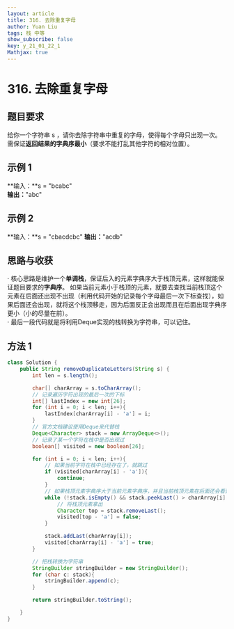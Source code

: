 ```yaml
---
layout: article
title: 316. 去除重复字母
author: Yuan Liu
tags: 栈 中等
show_subscribe: false
key: y_21_01_22_1
Mathjax: true
---
```


# 316. 去除重复字母


## 题目要求

给你一个字符串 s ，请你去除字符串中重复的字母，使得每个字母只出现一次。需保证**返回结果的字典序最小**（要求不能打乱其他字符的相对位置）。 

## 示例 1
**输入：**s = "bcabc"  
**输出：**"abc"  

## 示例 2
**输入：**s = "cbacdcbc"
**输出：**"acdb"  

## 思路与收获  
· 核心思路是维护一个**单调栈**，保证后入的元素字典序大于栈顶元素，这样就能保证题目要求的**字典序**。
如果当前元素小于栈顶的元素，就要去查找当前栈顶这个元素在后面还出现不出现（利用代码开始的记录每个字母最后一次下标查找），如果后面还会出现，就将这个栈顶移走，因为后面反正会出现而且在后面出现字典序更小（小的尽量在前）。  
· 最后一段代码就是将利用Deque实现的栈转换为字符串，可以记住。



## 方法 1

```java
class Solution {
    public String removeDuplicateLetters(String s) {
        int len = s.length();

        char[] charArray = s.toCharArray();
        // 记录遍历字符出现的最后一次的下标
        int[] lastIndex = new int[26];
        for (int i = 0; i < len; i++){
            lastIndex[charArray[i] - 'a'] = i;
        }
        // 官方文档建议使用Deque来代替栈
        Deque<Character> stack = new ArrayDeque<>();
        // 记录了某一个字符在栈中是否出现过
        boolean[] visited = new boolean[26];

        for (int i = 0; i < len; i++){
            // 如果当前字符在栈中已经存在了，就跳过
            if (visited[charArray[i] - 'a']){
                continue;
            }
            // 如果栈顶元素字典序大于当前元素字典序，并且当前栈顶元素在后面还会看到
            while (!stack.isEmpty() && stack.peekLast() > charArray[i] && lastIndex[stack.peekLast() - 'a'] > i){
                // 将栈顶元素拿出
                Character top = stack.removeLast();
                visited[top - 'a'] = false;
            }

            stack.addLast(charArray[i]);
            visited[charArray[i] - 'a'] = true;
        }

        // 把栈转换为字符串
        StringBuilder stringBuilder = new StringBuilder();
        for (char c: stack){
            stringBuilder.append(c);
        }

        return stringBuilder.toString();

    }
}
```

